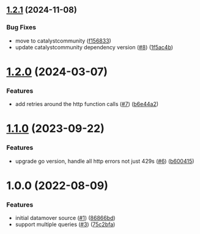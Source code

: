 ## [1.2.1](https://github.com/catalystcommunity/data-mover-source-reonomy/compare/v1.2.0...v1.2.1) (2024-11-08)


### Bug Fixes

* move to catalystcommunity ([f156833](https://github.com/catalystcommunity/data-mover-source-reonomy/commit/f156833e158b95277e29c4781af160f768f49e3b))
* update catalystcommunity dependency version ([#8](https://github.com/catalystcommunity/data-mover-source-reonomy/issues/8)) ([1f5ac4b](https://github.com/catalystcommunity/data-mover-source-reonomy/commit/1f5ac4bfd8f9bab182eccb8ac2e85fc4689b4aa3))

# [1.2.0](https://github.com/catalystcommunity/data-mover-source-reonomy/compare/v1.1.0...v1.2.0) (2024-03-07)


### Features

* add retries around the http function calls ([#7](https://github.com/catalystcommunity/data-mover-source-reonomy/issues/7)) ([b6e44a2](https://github.com/catalystcommunity/data-mover-source-reonomy/commit/b6e44a28aede9f90ed754a63f8a8e6f36587f60f))

# [1.1.0](https://github.com/catalystcommunity/data-mover-source-reonomy/compare/v1.0.0...v1.1.0) (2023-09-22)


### Features

* upgrade go version, handle all http errors not just 429s ([#6](https://github.com/catalystcommunity/data-mover-source-reonomy/issues/6)) ([b600415](https://github.com/catalystcommunity/data-mover-source-reonomy/commit/b60041552ee85a34cdecb78c39d44b2f4fe8b087))

# 1.0.0 (2022-08-09)


### Features

* initial datamover source ([#1](https://github.com/catalystcommunity/data-mover-source-reonomy/issues/1)) ([86866bd](https://github.com/catalystcommunity/data-mover-source-reonomy/commit/86866bd4430c6fb9f617fc4dcfcd021276c441c6))
* support multiple queries ([#3](https://github.com/catalystcommunity/data-mover-source-reonomy/issues/3)) ([75c2bfa](https://github.com/catalystcommunity/data-mover-source-reonomy/commit/75c2bfab644f0840555c69ff213071773e59a0ee))
